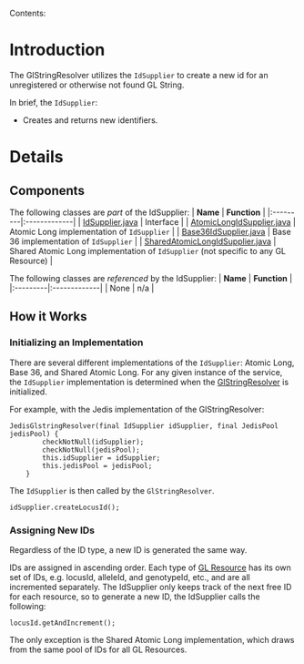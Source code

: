 Contents:


# Introduction #

The GlStringResolver utilizes the `IdSupplier` to create a new id for an unregistered or otherwise not found GL String.

In brief, the `IdSupplier`:
  * Creates and returns new identifiers.

# Details #

## Components ##

The following classes are _part_ of the IdSupplier:
| **Name** | **Function** |
|:---------|:-------------|
| [IdSupplier.java](.md) | Interface |
| [AtomicLongIdSupplier.java](.md) | Atomic Long implementation of `IdSupplier` |
| [Base36IdSupplier.java](.md) | Base 36 implementation of `IdSupplier` |
| [SharedAtomicLongIdSupplier.java](.md) | Shared Atomic Long implementation of `IdSupplier` (not specific to any GL Resource) |


The following classes are _referenced_ by the IdSupplier:
| **Name** | **Function** |
|:---------|:-------------|
| None | n/a |

## How it Works ##

### Initializing an Implementation ###

There are several different implementations of the `IdSupplier`: Atomic Long, Base 36, and Shared Atomic Long. For any given instance of the service, the `IdSupplier` implementation is determined when the [GlStringResolver](GlStringResolver.md) is initialized.

For example, with the Jedis implementation of the GlStringResolver:
```
JedisGlstringResolver(final IdSupplier idSupplier, final JedisPool jedisPool) {
        checkNotNull(idSupplier);
        checkNotNull(jedisPool);
        this.idSupplier = idSupplier;
        this.jedisPool = jedisPool;
    }
```

The `IdSupplier` is then called by the `GlStringResolver`.
```
idSupplier.createLocusId();
```


### Assigning New IDs ###

Regardless of the ID type, a new ID is generated the same way.

IDs are assigned in ascending order. Each type of [GL Resource](GLResources.md) has its own set of IDs, e.g. locusId, alleleId, and genotypeId, etc., and are all incremented separately. The IdSupplier only keeps track of the next free ID for each resource, so to generate a new ID, the IdSupplier calls the following:
```
locusId.getAndIncrement();
```

The only exception is the Shared Atomic Long implementation, which draws from the same pool of IDs for all GL Resources.